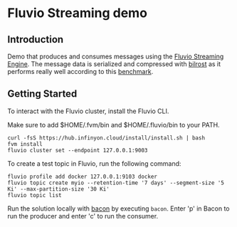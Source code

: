 # Fluvio Streaming demo

## Introduction

Demo that produces and consumes messages using the [Fluvio Streaming Engine](https://www.fluvio.io). The message data is serialized and compressed with [bilrost](https://github.com/mumbleskates/bilrost) as it performs really well according to this [benchmark](https://github.com/djkoloski/rust_serialization_benchmark).

## Getting Started

To interact with the Fluvio cluster, install the Fluvio CLI.

Make sure to add $HOME/.fvm/bin and $HOME/.fluvio/bin to your PATH.

```shell
curl -fsS https://hub.infinyon.cloud/install/install.sh | bash
fvm install
fluvio cluster set --endpoint 127.0.0.1:9003
```

To create a test topic in Fluvio, run the following command:

```shell
fluvio profile add docker 127.0.0.1:9103 docker
fluvio topic create myio --retention-time '7 days' --segment-size '5 Ki' --max-partition-size '30 Ki'
fluvio topic list
```

Run the solution locally with [bacon](https://github.com/Canop/bacon) by executing `bacon`. Enter 'p' in Bacon to run the producer and enter 'c' to run the consumer.
